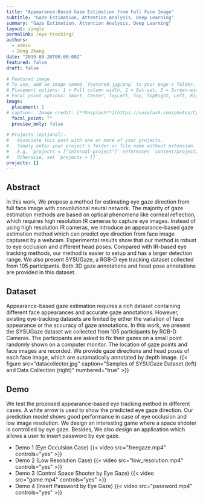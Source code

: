 ```yaml
---
title: "Appearance-Based Gaze Estimation from Full Face Image"
subtitle: "Gaze Estimation, Attention Analysis, Deep Learning"
summary: "Gaze Estimation, Attention Analysis, Deep Learning"
layout: single
permalink: /eye-tracking/
authors:
  - admin
  - Dong Zhang
date: "2019-09-20T00:00:00Z"
featured: false
draft: false

# Featured image
# To use, add an image named `featured.jpg/png` to your page's folder.
# Placement options: 1 = Full column width, 2 = Out-set, 3 = Screen-width
# Focal point options: Smart, Center, TopLeft, Top, TopRight, Left, Right, BottomLeft, Bottom, BottomRight
image:
  placement: 1
# caption: 'Image credit: [**Unsplash**](https://unsplash.com/photos/CpkOjOcXdUY)'
  focal_point: ""
  preview_only: false

# Projects (optional).
#   Associate this post with one or more of your projects.
#   Simply enter your project's folder or file name without extension.
#   E.g. `projects = ["internal-project"]` references `content/project/deep-learning/index.md`.
#   Otherwise, set `projects = []`.
projects: []
---
```


## Abstract

In this work, We propose a method for estimating eye gaze direction from full face image with convolutional neural network. The majority of gaze estimation methods are based on optical phenomena like corneal reflection, which requires high resolution IR cameras to capture eye images. Instead of using high resolution IR cameras, we introduce an appearance-based gaze estimation method which can predict eye direction from face image captured by a webcam. Experimental results show that our method is robust to eye occlusion and different head poses. Compared with IR-based eye tracking methods, our method is easier to setup and has a larger detection range. We also present SYSUGaze, a RGB-D eye tracking dataset collected from 105 participants. Both 3D gaze annotations and head pose annotations are provided in this dataset. 


## Dataset
Appearance-based gaze estimation requires a rich dataset containing different face appearances and accurate gaze annotations. However, existing eye-tracking datasets are limited by either the variation of face appearance or the accuracy of gaze annotations. In this work, we present the SYSUGaze dataset we collected from 105 participants by RGB-D Cameras. The participants are asked to fix their gazes on a small point randomly shown on a computer monitor. The location of gaze points and face images are recorded. We provide gaze directions and head poses of each face image, which are automatically annotated by depth image. 
{{< figure src="datacollector.jpg" caption="Samples of SYSUGaze Dataset (left) and Data Collection (right)" numbered="true" >}}


## Demo
We test the proposed appearance-based eye tracking method in different cases. A white arrow is used to show the predicted eye gaze direction. Our prediction model shows good performance in case of eye occlusion and low image resolution. We design an interesting game where a space shooter is controlled by eye gaze. Besides, We also design an application which allows a user to insert password by eye gaze.

* Demo 1 (Eye Occulsion Case)
{{< video src="freegaze.mp4" controls="yes" >}}
* Demo 2 (Low Resolution Case)
{{< video src="low_resolution.mp4" controls="yes" >}}
* Demo 3 (Control Space Shooter by Eye Gaze)
{{< video src="game.mp4" controls="yes" >}}
* Demo 4 (Insert Password by Eye Gaze)
{{< video src="password.mp4" controls="yes" >}}
